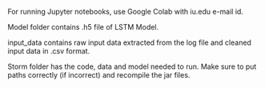 For running Jupyter notebooks, use Google Colab with iu.edu e-mail id.

Model folder contains .h5 file of LSTM Model.

input_data contains raw input data extracted from the log file and cleaned input data in .csv format.

Storm folder has the code, data and model needed to run. Make sure to put paths correctly (if incorrect) and recompile the jar files.
